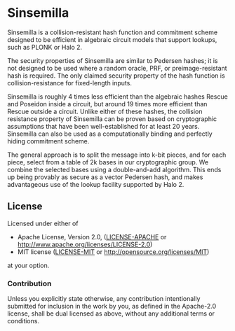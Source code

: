 # Sinsemilla

Sinsemilla is a collision-resistant hash function and commitment scheme designed
to be efficient in algebraic circuit models that support lookups, such as PLONK
or Halo 2.

The security properties of Sinsemilla are similar to Pedersen hashes; it is not
designed to be used where a random oracle, PRF, or preimage-resistant hash is
required. The only claimed security property of the hash function is
collision-resistance for fixed-length inputs.

Sinsemilla is roughly 4 times less efficient than the algebraic hashes Rescue
and Poseidon inside a circuit, but around 19 times more efficient than Rescue
outside a circuit. Unlike either of these hashes, the collision resistance
property of Sinsemilla can be proven based on cryptographic assumptions that
have been well-established for at least 20 years. Sinsemilla can also be used as
a computationally binding and perfectly hiding commitment scheme.

The general approach is to split the message into k-bit pieces, and for each
piece, select from a table of 2k bases in our cryptographic group. We combine
the selected bases using a double-and-add algorithm. This ends up being provably
as secure as a vector Pedersen hash, and makes advantageous use of the lookup
facility supported by Halo 2.

## License

Licensed under either of

 * Apache License, Version 2.0, ([LICENSE-APACHE](LICENSE-APACHE) or
   http://www.apache.org/licenses/LICENSE-2.0)
 * MIT license ([LICENSE-MIT](LICENSE-MIT) or http://opensource.org/licenses/MIT)

at your option.

### Contribution

Unless you explicitly state otherwise, any contribution intentionally
submitted for inclusion in the work by you, as defined in the Apache-2.0
license, shall be dual licensed as above, without any additional terms or
conditions.
